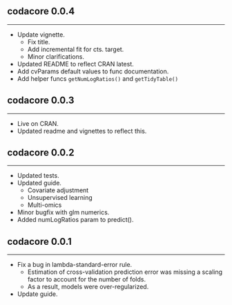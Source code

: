 ## codacore 0.0.4
---------------------
* Update vignette.
    * Fix title.
    * Add incremental fit for cts. target.
    * Minor clarifications.
* Updated README to reflect CRAN latest.
* Add cvParams default values to func documentation.
* Add helper funcs `getNumLogRatios()` and `getTidyTable()`

## codacore 0.0.3
---------------------
* Live on CRAN.
* Updated readme and vignettes to reflect this.

## codacore 0.0.2
---------------------
* Updated tests.
* Updated guide.
    * Covariate adjustment
    * Unsupervised learning
    * Multi-omics
* Minor bugfix with glm numerics.
* Added numLogRatios param to predict().

## codacore 0.0.1
---------------------
* Fix a bug in lambda-standard-error rule.
    * Estimation of cross-validation prediction error was missing a scaling factor to account for the number of folds.
    * As a result, models were over-regularized.
* Update guide.